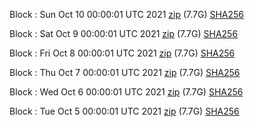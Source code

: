 Block [](https://insight.dash.org/insight/block/): Sun Oct 10 00:00:01 UTC 2021 [zip](https://dash-bootstrap.ams3.digitaloceanspaces.com/mainnet/2021-10-10/bootstrap.dat.zip) (7.7G) [SHA256](https://dash-bootstrap.ams3.digitaloceanspaces.com/mainnet/2021-10-10/sha256.txt)

Block [](https://insight.dash.org/insight/block/): Sat Oct  9 00:00:01 UTC 2021 [zip](https://dash-bootstrap.ams3.digitaloceanspaces.com/mainnet/2021-10-09/bootstrap.dat.zip) (7.7G) [SHA256](https://dash-bootstrap.ams3.digitaloceanspaces.com/mainnet/2021-10-09/sha256.txt)

Block [](https://insight.dash.org/insight/block/): Fri Oct  8 00:00:01 UTC 2021 [zip](https://dash-bootstrap.ams3.digitaloceanspaces.com/mainnet/2021-10-08/bootstrap.dat.zip) (7.7G) [SHA256](https://dash-bootstrap.ams3.digitaloceanspaces.com/mainnet/2021-10-08/sha256.txt)

Block [](https://insight.dash.org/insight/block/): Thu Oct  7 00:00:01 UTC 2021 [zip](https://dash-bootstrap.ams3.digitaloceanspaces.com/mainnet/2021-10-07/bootstrap.dat.zip) (7.7G) [SHA256](https://dash-bootstrap.ams3.digitaloceanspaces.com/mainnet/2021-10-07/sha256.txt)

Block [](https://insight.dash.org/insight/block/): Wed Oct  6 00:00:01 UTC 2021 [zip](https://dash-bootstrap.ams3.digitaloceanspaces.com/mainnet/2021-10-06/bootstrap.dat.zip) (7.7G) [SHA256](https://dash-bootstrap.ams3.digitaloceanspaces.com/mainnet/2021-10-06/sha256.txt)

Block [](https://insight.dash.org/insight/block/): Tue Oct  5 00:00:01 UTC 2021 [zip](https://dash-bootstrap.ams3.digitaloceanspaces.com/mainnet/2021-10-05/bootstrap.dat.zip) (7.7G) [SHA256](https://dash-bootstrap.ams3.digitaloceanspaces.com/mainnet/2021-10-05/sha256.txt)
